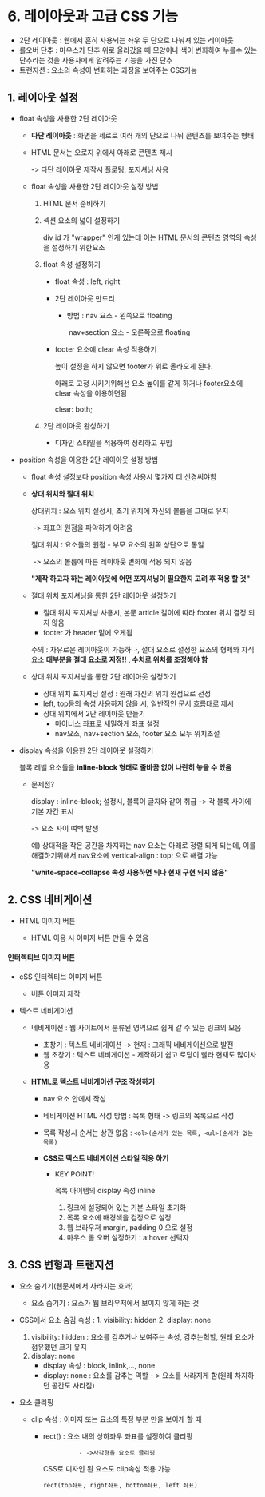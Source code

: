 # 6. 레이아웃과 고급 CSS 기능

- 2단 레이아웃 : 웹에서 흔히 사용되는 좌우 두 단으로 나눠져 있는 레이아웃
- 롤오버 단추 : 마우스가 단추 위로 올라갔을 때 모양이나 색이 변화하여 누를수 있는 단추라는 것을 사용자에게 알려주는 기능을 가진 단추
- 트랜지션 : 요소의 속성이 변화하는 과정을 보여주는 CSS기능



## 1. 레이아웃 설정



- float 속성을 사용한 2단 레이아웃

  - **다단 레이아웃** : 화면을 세로로 여러 개의 단으로 나눠 콘텐츠를 보여주는 형태

  - HTML 문서는 오로지 위에서 아래로 콘텐츠 제시

    -> 다단 레이아웃 제작시 플로팅, 포지셔닝 사용

  - float 속성을 사용한 2단 레이아웃 설정 방법

    1. HTML 문서 준비하기

    2. 섹션 요소의 넓이 설정하기

       div id 가 "wrapper" 인게 있는데 이는 HTML 문서의 콘텐츠 영역의 속성을 설정하기 위한요소

    3. float 속성 설정하기

       - float 속성 : left, right

       - 2단 레이아웃 만드리

         - 방법 : nav 요소 - 왼쪽으로 floating

           ​		   nav+section 요소 - 오른쪽으로 floating

       - footer 요소에 clear 속성 적용하기

         높이 설정을 하지 않으면 footer가 위로 올라오게 된다.

         아래로 고정 시키기위해선 요소 높이를 같게 하거나 footer요소에 clear 속성을 이용하면됨

         clear: both;

         

    

    4. 2단 레이아웃 완성하기
       - 디자인 스타일을 적용하여 정리하고 꾸밈

  

  

- position 속성을 이용한 2단 레이아웃 설정 방법

  - float 속성 설정보다 position 속성 사용시 몇가지 더 신경써야함

  - **상대 위치와 절대 위치**

    상대위치 : 요소 위치 설정시, 초기 위치에 자신의 볼륨을 그대로 유지

    ​					-> 좌표의 원점을 파악하기 어려움

    절대 위치 : 요소들의 원점 - 부모 요소의 왼쪽 상단으로 통일

    ​					-> 요소의 볼륨에 따른 레이아웃 변화에 적용 되지 않음

    **"제작 하고자 하는 레이아웃에 어떤 포지셔닝이 필요한지 고려 후 적용 할 것"**

    

  - 절대 위치 포지셔닝을 통한 2단 레이아웃 설정하기

    - 절대 위치 포지셔닝 사용시, 본문 article 길이에 따라 footer 위치 결정 되지 않음
    - footer 가 header 밑에 오게됨

    주의 : 자유로운 레이아웃이 가능하나, 절대 요소로 설정한 요소의 형제와 자식 요소 **대부분을 절대 요소로 지정!! ,  수치로 위치를 조정해야 함**

    

  - 상대 위치 포지셔닝을 통한 2단 레이아웃 설정하기

    - 상대 위치 포지셔닝 설정 : 원래 자신의 위치 원점으로 선정
    - left, top등의 속성 사용하지 않을 시, 일반적인 문서 흐름대로 제시
    - 상대 위치에서 2단 레이아웃 만들기
      - 마이너스 좌표로 세밀하게 좌표 설정
      - nav요소, nav+section 요소, footer 요소 모두 위치조절

    







- display 속성을 이용한 2단 레이아웃 설정하기

  블록 레벨 요소들을 **inline-block 형태로 줄바꿈 없이 나란히 놓을 수 있음**

  - 문제점?

    display : inline-block; 설정시, 블록이 글자와 같이 취급 -> 각 블록 사이에 기본 자간 표시

    -> 요소 사이 여백 발생

    예) 상대적을 작은 공간을 차지하는 nav 요소는 아래로 정렬 되게 되는데, 이를 해결하기위해서 nav요소에 vertical-align : top; 으로 해결 가능

    **"white-space-collapse 속성 사용하면 되나 현재 구현 되지 않음"**

    





## 2. CSS 네비게이션

- HTML 이미지 버튼

  - HTML 이용 시 이미지 버튼 만들 수 있음

    

#### 인터렉티브 이미지 버튼

- cSS 인터렉티브 이미지 버튼
  - 버튼 이미지 제작



- 텍스트 네비게이션

  - 네비게이션 : 웹 사이트에서 분류된 영역으로 쉽게 갈 수 있는 링크의 모음

    - 초창기 : 텍스트 네비게이션 -> 현재 : 그래픽 네비게이션으로 발전
    - 웹 초창기 : 텍스트 네비게이션 - 제작하기 쉽고 로딩이 빨라 현재도 많이사용

  - **HTML로 텍스트 네비게이션 구조 작성하기**

    - nav 요소 안에서 작성

    - 네비게이션 HTML 작성 방법 : 목록 형태 -> 링크의 목록으로 작성

    - 목록 작성시 순서는 상관 없음 : `<ol>(순서가 있는 목록, <ul>(순서가 없는 목록)`

    - **CSS로 텍스트 네비게이션 스타일 적용 하기**

      - KEY POINT!

        목록 아이템의 display 속성 inline

        1. 링크에 설정되어 있는 기본 스타일 초기화
        2. 목록 요소에 배경색을 검정으로 설정
        3. 웹 브라우저 margin, padding 0 으로 설정
        4. 마우스 롤 오버 설정하기 : a:hover 선택자





## 3. CSS 변형과 트랜지션



- 요소 숨기기(웹문서에서 사라지는 효과)
  - 요소 숨기기 : 요소가 웹 브라우저에서 보이지 않게 하는 것

- CSS에서 요소 숨김 속성 : 1. visibility: hidden 2. display: none
  1. visibility: hidden : 요소를 감추거나 보여주는 속성, 감추는혁할, 원래 요소가 점유했던 크기 유지
  2. display: none
     - display 속성 : block, inlink,..., none
     - display: none :  요소를 감추는 역할 - > 요소를 사라지게 함(원래 차지하던 공간도 사라짐)

- 요소 클리핑

  - clip 속성 : 이미지 또는 요소의 특정 부분 만을 보이게 할 때

    - rect() : 요소 내의 상하좌우 좌표를 설정하여 클리핑

      				- ->사각형을 요소로 클리핑

      CSS로 디자인 된 요소도 clip속성 적용 가능

      `rect(top좌표, right좌표, bottom좌표, left 좌표)`

      